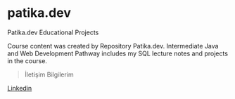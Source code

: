 # patika.dev
Patika.dev Educational Projects

Course content was created by Repository Patika.dev. Intermediate Java and Web Development Pathway includes my SQL lecture notes and projects in the course. 

 




> İletişim Bilgilerim


[Linkedin](https://www.linkedin.com/in/sefa-demirtas)

